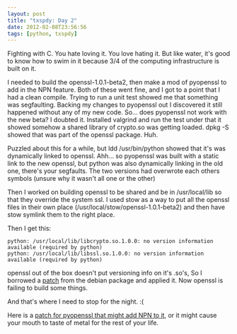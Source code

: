 ```yaml
---
layout: post
title: "txspdy: Day 2"
date: 2012-02-08T23:56:56
tags: [python, txspdy]
---
```


Fighting with C.   You hate loving it.  You love hating it.  But like water, it's good to know how to swim in it because 3/4 of the computing infrastructure is built on it.

I needed to build the openssl-1.0.1-beta2, then make a mod of pyopenssl to add in the NPN feature.  Both of these went fine, and I got to a point that I had a clean compile.  Trying to run a unit test showed me that something was segfaulting.  Backing my changes to pyopenssl out I discovered it still happened without any of my new code.  So... does pyopenssl not work with the new beta? I doubted it.  Installed valgrind and run the test under that it showed somehow a shared library of crypto.so was getting loaded.  dpkg -S showed that was part of the openssl package.  Huh.

Puzzled about this for a while, but ldd /usr/bin/python showed that it's was dynamically linked to openssl.  Ahh... so pyopenssl was built with a static link to the new openssl, but python was also dynamically linking in the old one, there's your segfaults.  The two versions had overwrote each others symbols (unsure why it wasn't all one or the other)

Then I worked on building openssl to be shared and be in /usr/local/lib so that they override the system ssl.  I used stow as a way to put all the openssl files in their own place (/usr/local/stow/openssl-1.0.1-beta2) and then have stow symlink them to the right place.

Then I get this:

    python: /usr/local/lib/libcrypto.so.1.0.0: no version information available (required by python)
    python: /usr/local/lib/libssl.so.1.0.0: no version information available (required by python)

openssl out of the box doesn't put versioning info on it's .so's,  So I borrowed a [patch](http://anonscm.debian.org/viewvc/pkg-openssl/openssl/trunk/debian/patches/version-script.patch?revision=511&view=markup) from the debian package and applied it.  Now openssl is failing to build some things.

And that's where I need to stop for the night. :(

Here is a [patch for pyopenssl that might add NPN to it](https://gist.github.com/1777621), or it might cause your mouth to taste of metal for the rest of your life.

